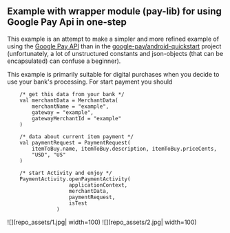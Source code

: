## Example with wrapper module (pay-lib) for using Google Pay Api in one-step

This example is an attempt to make a simpler and more refined example of using the [Google Pay API](https://developers.google.com/pay/api/android/guides/tutorial)
than in the [google-pay/android-quickstart](https://github.com/google-pay/android-quickstart) project (unfortunately, a lot of unstructured constants
and json-objects (that can be encapsulated) can confuse a beginner).

This example is primarily suitable for digital purchases when you decide to use your bank's processing.
For start payment you should
```
    /* get this data from your bank */
    val merchantData = MerchantData(
        merchantName = "example",
        gateway = "example",
        gatewayMerchantId = "example"
    )

    /* data about current item payment */
    val paymentRequest = PaymentRequest(
        itemToBuy.name, itemToBuy.description, itemToBuy.priceCents,
        "USD", "US"
    )

    /* start Activity and enjoy */
    PaymentActivity.openPaymentActivity(
                    applicationContext,
                    merchantData,
                    paymentRequest,
                    isTest
                )
```

![](repo_assets/1.jpg| width=100)
![](repo_assets/2.jpg| width=100)
